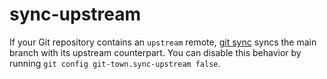 # sync-upstream

If your Git repository contains an `upstream` remote,
[git sync](../commands/sync.md) syncs the main branch with its upstream
counterpart. You can disable this behavior by running
`git config git-town.sync-upstream false`.
